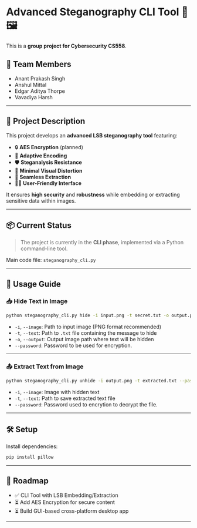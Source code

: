 # Advanced Steganography CLI Tool 🔐🖼️

This is a **group project for Cybersecurity CS558**.

## 👥 Team Members

- Anant Prakash Singh  
- Anshul Mittal  
- Edgar Aditya Thorpe  
- Vavadiya Harsh  

---

## 📝 Project Description

This project develops an **advanced LSB steganography tool** featuring:

- 🔒 **AES Encryption** (planned)
- 🧠 **Adaptive Encoding**
- 🛡️ **Steganalysis Resistance**
- 🎯 **Minimal Visual Distortion**
- 🔁 **Seamless Extraction**
- 🧑‍💻 **User-Friendly Interface**

It ensures **high security** and **robustness** while embedding or extracting sensitive data within images.

---

## 📦 Current Status

> The project is currently in the **CLI phase**, implemented via a Python command-line tool.

Main code file: `steganography_cli.py`

---

## 🚀 Usage Guide

### 📥 Hide Text in Image

```bash
python steganography_cli.py hide -i input.png -t secret.txt -o output.png --password mypass
```

- `-i`, `--image`: Path to input image (PNG format recommended)
- `-t`, `--text`: Path to `.txt` file containing the message to hide
- `-o`, `--output`: Output image path where text will be hidden
- `--password`: Password to be used for encryption.

---

### 📤 Extract Text from Image

```bash
python steganography_cli.py unhide -i output.png -t extracted.txt --password mypass
```

- `-i`, `--image`: Image with hidden text
- `-t`, `--text`: Path to save extracted text file
- `--password`: Password used to encrytion to decrypt the file.

---

## 🛠️ Setup

Install dependencies:

```bash
pip install pillow
```

---

## 🏁 Roadmap

- ✅ CLI Tool with LSB Embedding/Extraction
- ⏳ Add AES Encryption for secure content
- ⏳ Build GUI-based cross-platform desktop app


---
